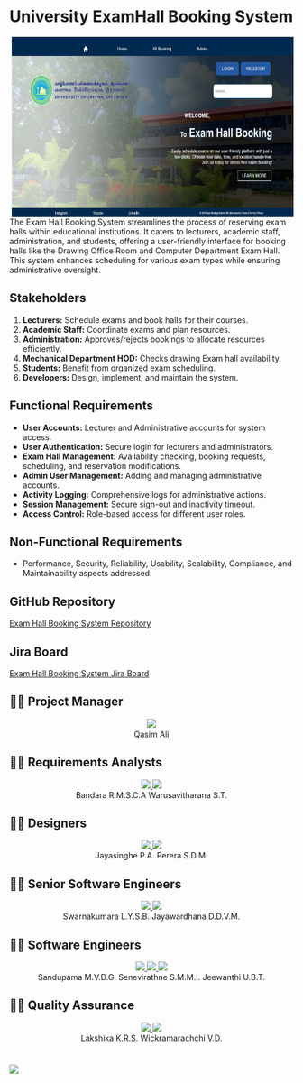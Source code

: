 

# University ExamHall Booking System


<img align="right" alt="GIF" src="Home.jpeg" width="500" height="320" />


The Exam Hall Booking System streamlines the process of reserving exam halls within educational institutions. It caters to lecturers, academic staff, administration, and students, offering a user-friendly interface for booking halls like the Drawing Office Room and Computer Department Exam Hall. This system enhances scheduling for various exam types while ensuring administrative oversight.

## Stakeholders
1. **Lecturers:** Schedule exams and book halls for their courses.
2. **Academic Staff:** Coordinate exams and plan resources.
3. **Administration:** Approves/rejects bookings to allocate resources efficiently.
4. **Mechanical Department HOD:** Checks drawing Exam hall availability.
5. **Students:** Benefit from organized exam scheduling.
6. **Developers:** Design, implement, and maintain the system.

## Functional Requirements
- **User Accounts:** Lecturer and Administrative accounts for system access.
- **User Authentication:** Secure login for lecturers and administrators.
- **Exam Hall Management:** Availability checking, booking requests, scheduling, and reservation modifications.
- **Admin User Management:** Adding and managing administrative accounts.
- **Activity Logging:** Comprehensive logs for administrative actions.
- **Session Management:** Secure sign-out and inactivity timeout.
- **Access Control:** Role-based access for different user roles.

## Non-Functional Requirements
- Performance, Security, Reliability, Usability, Scalability, Compliance, and Maintainability aspects addressed.

## GitHub Repository
[Exam Hall Booking System Repository](https://github.com/CydexCode/ExamHallBookingSystem)

## Jira Board
[Exam Hall Booking System Jira Board](https://univercitypoject.atlassian.net/jira/software/projects/KAN/boards/1)
## 👨‍💻 Project Manager 
<div align="center">
 <a href="https://github.com/Kishara0">
    <img src="https://avatars.githubusercontent.com/u/21556312?s=200&v=4" />
 </a>

 </div>
 <div align="center" >
 Qasim Ali
 </div>

## 👨‍💻 Requirements Analysts
<div align="center">
 <a href="https://github.com/SinethB">
    <img src="https://avatars.githubusercontent.com/u/21556312?s=200&v=4" />
 </a>
  <a href="https://github.com/Sesadi13">
    <img src="https://avatars.githubusercontent.com/u/21556312?s=200&v=4" />
 </a>

 </div>
 <div align="center" >
 Bandara R.M.S.C.A
 Warusavitharana S.T.
 </div>

## 👨‍💻 Designers
<div align="center">
 <a href="https://github.com/ManashviCode">
    <img src="https://avatars.githubusercontent.com/u/21556312?s=200&v=4" />
 </a>
  <a href="https://github.com/ParamiJayasinghe">
    <img src="https://avatars.githubusercontent.com/u/21556312?s=200&v=4" />
 </a>

 </div>
 <div align="center" >
 Jayasinghe P.A.
 Perera S.D.M.
 </div>

 ## 👨‍💻 Senior Software Engineers 
<div align="center">
 <a href="https://github.com/cydexcode">
    <img src="https://avatars.githubusercontent.com/u/21556312?s=200&v=4" />
 </a>
 <a href="https://github.com/ManurangaJay">
    <img src="https://avatars.githubusercontent.com/u/21556312?s=200&v=4" />
 </a>
 </div>
 <div align="center" >
 Swarnakumara L.Y.S.B.
 Jayawardhana D.D.V.M.
 </div>
 
<!--Developers Account!-->
## 👨‍💻 Software Engineers 

<div align="center">
 <a href="https://github.com/GithminiSandupama">
    <img src="https://avatars.githubusercontent.com/u/21556312?s=200&v=4" />
 </a>
 <a href="https://github.com/manoda98">
    <img src="https://avatars.githubusercontent.com/u/21556312?s=200&v=4" />
 </a> 
 <a href="https://github.com/ThanujaJeewanthi">
    <img src="https://avatars.githubusercontent.com/u/21556312?s=200&v=4" />
 </a>

 
 </div>
 <div align="center" >
 Sandupama M.V.D.G.
 Senevirathne S.M.M.I.
 Jeewanthi U.B.T.
 </div>


 ## 👨‍💻 Quality Assurance
<div align="center">
 <a href="https://github.com/sachini24">
    <img src="https://avatars.githubusercontent.com/u/21556312?s=200&v=4" />
 </a>
  <a href="https://github.com/DilushaWD">
    <img src="https://avatars.githubusercontent.com/u/21556312?s=200&v=4" />
 </a>

 </div>
 <div align="center" >
 Lakshika K.R.S.
 Wickramarachchi V.D.
 </div>

 
 #
<!--Typing Animation!-->
 <img src="https://readme-typing-svg.herokuapp.com?font=Open+Sans&color000&width=500&lines=Show+Some+Love+By+Giving+it+A+⭐.." >
